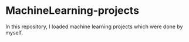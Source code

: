 # MachineLearning-projects
In this repository, I loaded machine learning projects which were done by myself.
